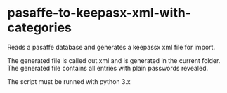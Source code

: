 # pasaffe-to-keepasx-xml-with-categories
Reads a pasaffe database and generates a keepassx xml file for import.

The generated file is called out.xml and is generated in the current folder.
The generated file contains all entries with plain passwords revealed.

The script must be runned with python 3.x

